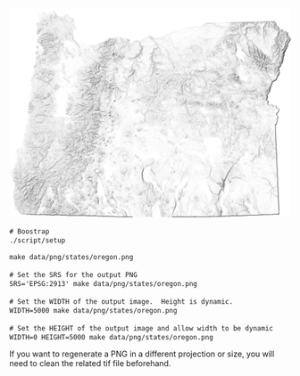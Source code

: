 ![](/static/preview.png)

``` shell
# Boostrap
./script/setup
```

``` shell
make data/png/states/oregon.png

# Set the SRS for the output PNG
SRS='EPSG:2913' make data/png/states/oregon.png

# Set the WIDTH of the output image.  Height is dynamic.
WIDTH=5000 make data/png/states/oregon.png

# Set the HEIGHT of the output image and allow width to be dynamic
WIDTH=0 HEIGHT=5000 make data/png/states/oregon.png
```

If you want to regenerate a PNG in a different projection or size, you will need to clean the related tif file beforehand.

